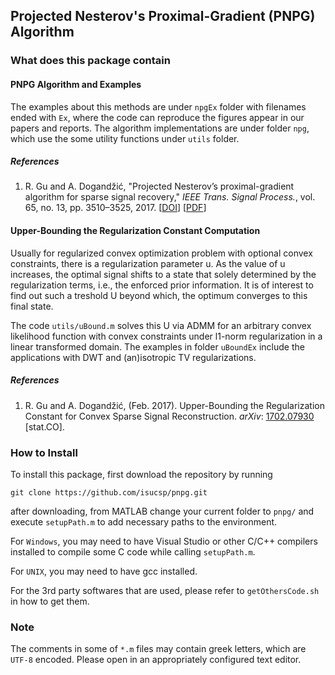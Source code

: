 ## Projected Nesterov's Proximal-Gradient (PNPG) Algorithm

### What does this package contain

#### PNPG Algorithm and Examples

The examples about this methods are under `npgEx` folder with filenames
ended with `Ex`, where the code can reproduce the figures appear in our
papers and reports.  The algorithm implementations are under folder `npg`,
which use the some utility functions under `utils` folder.

##### References

1. R. Gu and A. Dogandžić, "Projected Nesterov’s proximal-gradient
   algorithm for sparse signal recovery," *IEEE Trans. Signal Process.*,
   vol. 65, no. 13, pp. 3510–3525, 2017. 
   \[[DOI](https://doi.org/10.1109/TSP.2017.2691661)\] 
   \[[PDF](https://isucsp.github.io/pnpg/pdf/tsp_pnpg.pdf)\]

<!---
1. R. Gu and A. Dogandžić, (May. 2016). Projected Nesterov's
   Proximal-Gradient Algorithm for Sparse Signal Reconstruction with a
   Convex Constraint. *arXiv*:
   [1502.02613](http://arxiv.org/abs/1502.02613) \[stat.CO\].
   
1. R. Gu and A. Dogandžić, “Projected Nesterov’s proximal-gradient signal
   recovery from compressive Poisson measurements”, in *Proc. Asilomar
   Conf.  Signals, Syst. Comput.*, Pacific Grove, CA, Nov. 2015, pp.
   1490–1495.  [\[DOI\]](http://dx.doi.org/10.1109/ACSSC.2015.7421393)
   [\[PDF\]](http://isucsp.github.io/pnpg/pdf/asilomar2015.pdf)

R. Gu and A. Dogandžić, “Nesterov’s Proximal-Gradient Algorithms for Reconstructing Nonnegative Signals with Sparse Transform Coefficients,” 2014.
--->

#### Upper-Bounding the Regularization Constant Computation

Usually for regularized convex optimization problem with optional convex
constraints, there is a regularization parameter u. As the value of u
increases, the optimal signal shifts to a state that solely determined by
the regularization terms, i.e., the enforced prior information.  It is of
interest to find out such a treshold U beyond which, the optimum converges
to this final state.

The code `utils/uBound.m` solves this U via ADMM for an arbitrary convex
likelihood function with convex constraints under l1-norm regularization in
a linear transformed domain.  The examples in folder `uBoundEx` include the
applications with DWT and (an)isotropic TV regularizations.

##### References

1. R. Gu and A. Dogandžić, (Feb. 2017). Upper-Bounding the Regularization
   Constant for Convex Sparse Signal Reconstruction. *arXiv*:
   [1702.07930](https://arxiv.org/abs/1702.07930) \[stat.CO\].
   
### How to Install

To install this package, first download the repository by running

    git clone https://github.com/isucsp/pnpg.git

after downloading, from MATLAB change your current folder to `pnpg/`
and execute `setupPath.m` to add necessary paths to the environment.

For `Windows`, you may need to have Visual Studio or other C/C++ compilers 
installed to compile some C code while calling `setupPath.m`.

For `UNIX`, you may need to have gcc installed. 

For the 3rd party softwares that are used, please refer to 
`getOthersCode.sh` in how to get them. 

### Note

The comments in some of `*.m` files may contain greek letters, which
are `UTF-8` encoded.  Please open in an appropriately configured text
editor.

